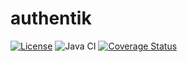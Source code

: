 # authentik
[![License](https://img.shields.io/badge/License-Apache%202.0-blue.svg)](https://opensource.org/licenses/Apache-2.0)
![Java CI](https://github.com/hermanosgecko/authentik/workflows/Java%20CI/badge.svg)
[![Coverage Status](https://coveralls.io/repos/github/hermanosgecko/authentik/badge.svg?branch=master)](https://coveralls.io/github/hermanosgecko/authentik?branch=master)
